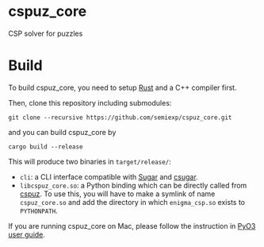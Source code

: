 # cspuz_core
CSP solver for puzzles

# Build

To build cspuz_core, you need to setup [Rust](https://www.rust-lang.org/) and a C++ compiler first.

Then, clone this repository including submodules:

```
git clone --recursive https://github.com/semiexp/cspuz_core.git
```

and you can build cspuz_core by

```
cargo build --release
```

This will produce two binaries in `target/release/`:

- `cli`: a CLI interface compatible with [Sugar](https://cspsat.gitlab.io/sugar/) and [csugar](https://github.com/semiexp/csugar).
- `libcspuz_core.so`: a Python binding which can be directly called from [cspuz](https://github.com/semiexp/cspuz). To use this, you will have to make a symlink of name `cspuz_core.so` and add the directory in which `enigma_csp.so` exists to `PYTHONPATH`.

If you are running cspuz_core on Mac, please follow the instruction in [PyO3 user guide](https://pyo3.rs/v0.15.1/building_and_distribution.html#macos).
